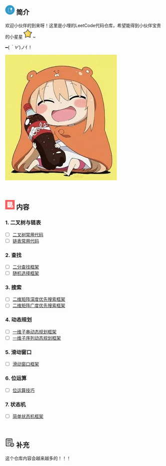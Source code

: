 
## <img src="https://github.com/Lxy417165709/LeetCode-Golang/blob/master/images/jianjie_big.png" width="30" hegiht="30"/>   简介
欢迎小伙伴的到来呀！这里是小埋的LeetCode代码仓库，希望能得到小伙伴宝贵的小星星![](https://github.com/Lxy417165709/LeetCode-Golang/blob/master/images/star.png)~


━(*｀∀´*)ノ亻!

![](https://github.com/Lxy417165709/LeetCode-Golang/blob/master/images/xiaomai.jpg)

<br>

## <img src="https://github.com/Lxy417165709/LeetCode-Golang/blob/master/images/context1_big.png" width="30" hegiht="30"/>   内容
### 1. 二叉树与链表
- [ ] [二叉树常用代码](https://github.com/Lxy417165709/LeetCode-Golang/blob/master/%E9%93%BE%E8%A1%A8%E3%80%81%E6%A0%91/%E6%A0%91/README.md)
- [ ] [链表常用代码](https://github.com/Lxy417165709/LeetCode-Golang/blob/master/%E9%93%BE%E8%A1%A8%E3%80%81%E6%A0%91/%E9%93%BE%E8%A1%A8/README.md)

### 2. 查找
- [ ] [二分查找框架](https://github.com/Lxy417165709/LeetCode-Golang/blob/master/%E6%9F%A5%E6%89%BE%E3%80%81%E6%8E%92%E5%BA%8F%E3%80%81%E5%93%88%E5%B8%8C%E3%80%81%E8%B4%AA%E5%BF%83/%E6%9F%A5%E6%89%BE/%E4%BA%8C%E5%88%86%E6%9F%A5%E6%89%BE/README.md)
- [ ] [随机选择框架](https://github.com/Lxy417165709/LeetCode-Golang/blob/master/%E6%9F%A5%E6%89%BE%E3%80%81%E6%8E%92%E5%BA%8F%E3%80%81%E5%93%88%E5%B8%8C%E3%80%81%E8%B4%AA%E5%BF%83/%E6%9F%A5%E6%89%BE/%E9%9A%8F%E6%9C%BA%E9%80%89%E6%8B%A9/README.md)

### 3. 搜索
- [ ] [二维矩阵深度优先搜索框架](https://github.com/Lxy417165709/LeetCode-Golang/blob/master/%E5%8A%A8%E6%80%81%E8%A7%84%E5%88%92%E3%80%81%E6%90%9C%E7%B4%A2/%E6%90%9C%E7%B4%A2/%E6%B7%B1%E5%BA%A6%E4%BC%98%E5%85%88%E6%90%9C%E7%B4%A2/README.md)
- [ ] [二维矩阵广度优先搜索框架](https://github.com/Lxy417165709/LeetCode-Golang/tree/master/%E5%8A%A8%E6%80%81%E8%A7%84%E5%88%92%E3%80%81%E6%90%9C%E7%B4%A2/%E6%90%9C%E7%B4%A2/%E5%B9%BF%E5%BA%A6%E4%BC%98%E5%85%88%E6%90%9C%E7%B4%A2)

### 4. 动态规划
- [ ] [一维子串动态规划框架](https://github.com/Lxy417165709/LeetCode-Golang/blob/master/%E5%8A%A8%E6%80%81%E8%A7%84%E5%88%92%E3%80%81%E6%90%9C%E7%B4%A2/%E5%8A%A8%E6%80%81%E8%A7%84%E5%88%92/%E5%AD%90%E4%B8%B2%E9%97%AE%E9%A2%98/%E4%B8%80%E7%BB%B4%E5%AD%90%E4%B8%B2%E9%97%AE%E9%A2%98/README.md)
- [ ] [一维子序列动态规划框架](https://github.com/Lxy417165709/LeetCode-Golang/blob/master/%E5%8A%A8%E6%80%81%E8%A7%84%E5%88%92%E3%80%81%E6%90%9C%E7%B4%A2/%E5%8A%A8%E6%80%81%E8%A7%84%E5%88%92/%E5%AD%90%E5%BA%8F%E5%88%97%E9%97%AE%E9%A2%98/%E4%B8%80%E7%BB%B4%E5%AD%90%E5%BA%8F%E5%88%97%E9%97%AE%E9%A2%98/README.md)

### 5. 滑动窗口
- [ ] [滑动窗口框架](https://github.com/Lxy417165709/LeetCode-Golang/blob/master/%E5%8F%8C%E6%8C%87%E9%92%88/%E6%BB%91%E5%8A%A8%E7%AA%97%E5%8F%A3/README.md)

### 6. 位运算
- [ ] [位运算技巧](https://github.com/Lxy417165709/LeetCode-Golang/blob/master/%E6%95%B0%E8%AE%BA%E3%80%81%E4%BD%8D%E8%BF%90%E7%AE%97/%E4%BD%8D%E8%BF%90%E7%AE%97/README.md)

### 7. 状态机
- [ ] [简单状态机框架](https://github.com/Lxy417165709/LeetCode-Golang/tree/master/%E6%9C%AA%E5%88%86%E7%B1%BB%E6%A8%A1%E5%9D%97/%E7%8A%B6%E6%80%81%E6%9C%BA/README.md)
<br>

## <img src="https://github.com/Lxy417165709/LeetCode-Golang/blob/master/images/add_big.png" width="30" hegiht="30"/>   补充
这个仓库内容会越来越多的！！！
